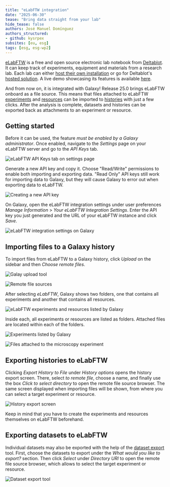 ```yaml
---
title: "eLabFTW integration"
date: "2025-06-30"
tease: "Bring data straight from your lab"
hide_tease: false
authors: José Manuel Domínguez
authors_structured:
- github: kysrpex
subsites: [eu, esg]
tags: [esg, esg-wp2]
---
```


[eLabFTW](https://www.elabftw.net/) is a free and open source electronic lab notebook from
[Deltablot](https://www.deltablot.com/about/). It can keep track of experiments, equipment and materials from a research
lab. Each lab can either [host their own installation](https://doc.elabftw.net/#introduction) or go for Deltablot's
[hosted solution](https://www.deltablot.com/elabftw/). A live demo showcasing its features is available [here](https://demo.elabftw.net/).

And from now on, it is integrated with Galaxy! Release 25.0 brings eLabFTW onboard as a file source. This means that
files attached to eLabFTW [experiments](https://doc.elabftw.net/user-guide.html#experiments) and 
[resources](https://doc.elabftw.net/user-guide.html#resources) can be imported to
[histories](https://training.galaxyproject.org/training-material/topics/galaxy-interface/tutorials/history/tutorial.html)
with just a few clicks. After the analysis is complete, datasets and histories can be exported back as attachments to an
experiment or resource. 

## Getting started

Before it can be used, the feature _must be enabled by a Galaxy administrator_. Once enabled, navigate to the _Settings_
page on your eLabFTW server and go to the _API Keys_ tab.   

![eLabFTW API Keys tab on settings page](./elabftw_api_keys.png)

Generate a new API key and copy it. Choose "Read/Write" permissions to enable both importing and exporting data. "Read
Only" API keys still work for importing data to Galaxy, but they will cause Galaxy to error out when exporting data to
eLabFTW.    

![Creating a new API key](./elabftw_api_keys_generate.png)

On Galaxy, open the eLabFTW integration settings under user preferences _Manage Information_ > 
_Your eLabFTW Integration Settings_. Enter the API key you just generated and the URL of your eLabFTW instance and click
_Save_.

![eLabFTW integration settings on Galaxy](./elabftw_integration_settings.png)

## Importing files to a Galaxy history

To import files from eLabFTW to a Galaxy history, click _Upload_ on the sidebar and then _Choose remote files_. 

![Galay upload tool](upload_tool.png)

![Remote file sources](file_sources.png)

After selecting _eLabFTW_, Galaxy shows two folders, one that contains all experiments and another that contains all
resources.

![eLabFTW experiments and resources listed by Galaxy](elabftw_experiments_and_resources.png)

Inside each, all experiments or resources are listed as folders. Attached files are located within each of the folders.

![Experiments listed by Galaxy](elabftw_experiments.png)

![Files attached to the microscopy experiment](elabftw_experiment_microscopy.png)

## Exporting histories to eLabFTW

Clicking _Export History to File_ under _History options_ opens the history export screen. There, select _to remote 
file_, choose a name, and finally use the box _Click to select directory_ to open the remote file source browser. The
same screen displayed when importing files will be shown, from where you can select a target experiment or resource.

![History export screen](history_export.png)

Keep in mind that you have to create the experiments and resources themselves on eLabFTW beforehand.

## Exporting datasets to eLabFTW

Individual datasets may also be exported with the help of the
[dataset export](https://usegalaxy.eu/?tool_id=export_remote&version=latest) tool. First, choose the datasets to export
under the _What would you like to export?_ section. Then click _Select_ under _Directory URI_ to open the remote file
source browser, which allows to select the target experiment or resource.

![Dataset export tool](dataset_export.png)
